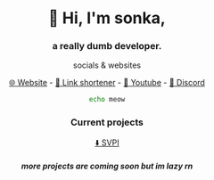 
<div align=center> 
<summary>
<h1> 👋 Hi, I'm sonka, </h1>
    </summary>

<h3> a really dumb developer. </h3>

<p> socials & websites </p>

   <a href="https://sonka.lol">🌐 Website</a> -
   <a href="https://6d.hu">🔗 Link shortener</a> -
   <a href="https://youtube.com/@handleforsale">🎥 Youtube</a> -
   <a href="https://discord.com/users/1161346234833961030">💬 Discord</a> 


```sh
echo meow
```
<h3> Current projects </h3>
  <a href="https://github.com/sonkadev/SVPI">⬇️ SVPI</a>
<h5> more projects are coming soon but im lazy rn </h5>

  </div>


